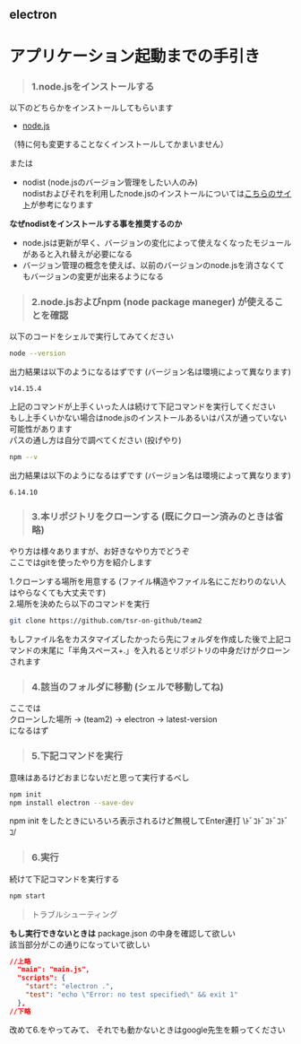 ## electron

# アプリケーション起動までの手引き

>### 1.node.jsをインストールする
以下のどちらかをインストールしてもらいます
- [node.js](https://nodejs.org/ja/)

（特に何も変更することなくインストールしてかまいません）

または
- nodist (node.jsのバージョン管理をしたい人のみ)<br>
nodistおよびそれを利用したnode.jsのインストールについては[こちらのサイト](https://qiita.com/satoyan419/items/56e0b5f35912b9374305)が参考になります

**なぜnodistをインストールする事を推奨するのか**
- node.jsは更新が早く、バージョンの変化によって使えなくなったモジュールがあると入れ替えが必要になる
- バージョン管理の概念を使えば、以前のバージョンのnode.jsを消さなくてもバージョンの変更が出来るようになる

>### 2.node.jsおよびnpm (node package maneger) が使えることを確認
以下のコードをシェルで実行してみてください
```sh
node --version
```
出力結果は以下のようになるはずです (バージョン名は環境によって異なります)
```
v14.15.4
```
上記のコマンドが上手くいった人は続けて下記コマンドを実行してください<br>
もし上手くいかない場合はnode.jsのインストールあるいはパスが通っていない可能性があります<br>
パスの通し方は自分で調べてください (投げやり)
```sh
npm --v
```
出力結果は以下のようになるはずです (バージョン名は環境によって異なります)
```
6.14.10
```

>### 3.本リポジトリをクローンする (既にクローン済みのときは省略)
やり方は様々ありますが、お好きなやり方でどうぞ<br>
ここではgitを使ったやり方を紹介します<br>

1.クローンする場所を用意する (ファイル構造やファイル名にこだわりのない人はやらなくても大丈夫です)<br>
2.場所を決めたら以下のコマンドを実行
```sh
git clone https://github.com/tsr-on-github/team2
```
もしファイル名をカスタマイズしたかったら先にフォルダを作成した後で上記コマンドの末尾に「半角スペース+.」を入れるとリポジトリの中身だけがクローンされます<br>

>### 4.該当のフォルダに移動 (シェルで移動してね)
ここでは<br>
クローンした場所 -> (team2) -> electron -> latest-version<br>
になるはず

>### 5.下記コマンドを実行
意味はあるけどおまじないだと思って実行するべし
```sh
npm init
npm install electron --save-dev
```
npm init をしたときにいろいろ表示されるけど無視してEnter連打 \ﾄﾞｺﾄﾞｺﾄﾞｺﾄﾞｺ/

>### 6.実行
続けて下記コマンドを実行する
```sh
npm start
```

>トラブルシューティング

**もし実行できないときは**
package.json の中身を確認して欲しい<br>
該当部分がこの通りになっていて欲しい
```json
//上略
  "main": "main.js",
  "scripts": {
    "start": "electron .",
    "test": "echo \"Error: no test specified\" && exit 1"
  },
//下略
```
改めて6.をやってみて、
それでも動かないときはgoogle先生を頼ってください